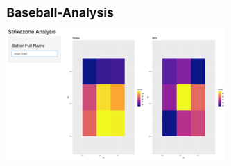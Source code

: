 # Baseball-Analysis
![StrikezoneApp](https://github.com/jackwerner/Baseball-Analysis/blob/main/StrikezoneApp.png)
